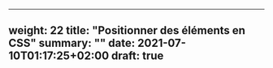 
---
weight: 22
title: "Positionner des éléments en CSS"
summary: ""
date: 2021-07-10T01:17:25+02:00
draft: true
---
